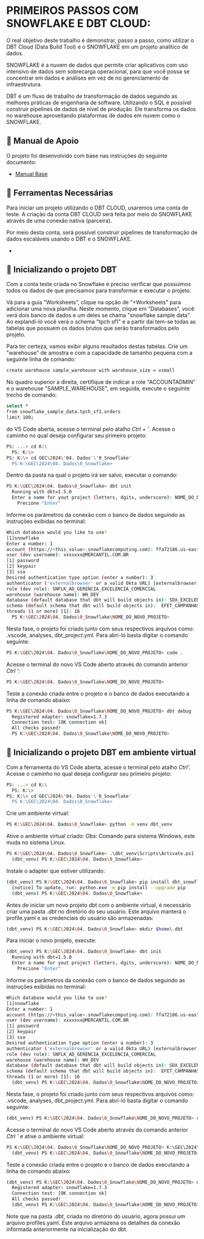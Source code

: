 # PRIMEIROS PASSOS COM SNOWFLAKE E DBT CLOUD:
O real objetivo deste trabalho é demonstrar, passo a passo, como utilizar o DBT Cloud (Data Build Tool) e o SNOWFLAKE em um projeto analítico de dados.
  
SNOWFLAKE é a nuvem de dados que permite criar aplicativos com uso intensivo de dados sem sobrecarga operacional, para que você possa se concentrar em dados e análises em vez de no gerenciamento de infraestrutura.

DBT é um fluxo de trabalho de transformação de dados seguindo as melhores práticas de engenharia de software. Utilizando o SQL é possível construir pipelines de dados de nível de produção. Ele transforma os dados no warehouse aproveitando plataformas de dados em nuvem como o SNOWFLAKE.


## 🧪 Manual de Apoio
O projeto foi desenvolvido com base nas instruções do seguinte documento:

- [Manual Base](https://quickstarts.snowflake.com/guide/accelerating_data_teams_with_snowflake_and_dbt_cloud_hands_on_lab/index.html?index=..%2F..index#0)


## 🔨 Ferramentas Necessárias
Para iniciar um projeto utilizando o DBT CLOUD, usaremos uma conta de teste. A criação da conta DBT CLOUD será feita por meio do SNOWFLAKE através de uma conexão nativa (parceira). 
 
Por meio desta conta, será possível construir pipelines de transformação de dados escaláveis usando o DBT e o SNOWFLAKE.

- [Link de criação conta teste Snowflake]: (https://signup.snowflake.com/)

## 🚀 Inicializando o projeto DBT
Com a conta teste criada no Snowflake é preciso verificar que possuimos todos os dados de que precisamos para transformar e executar o projeto. 

Vá para a guia "Worksheets", clique na opção de "+Worksheets" para adicionar uma nova planilha. Neste momento, clique em "Databases", você verá dois banco de dados e um deles se chama "snowflake sample data". Ao explandi-ló  você verá o schema "tpch sf1" e a partir daí tem-se todas as tabelas que possuem os dados brutos que serão transformados pelo projeto.

Para ter certeza, vamos exibir alguns resultados destas tabelas. Crie um "warehouse" de amostra e com a capacidade de tamanho pequena com a seguinte linha de comando:
  
```bash
create warehouse sample_warehouse with warehouse_size = xsmall
```

No quadro superior a direita, certifique de indicar a role "ACCOUNTADMIN" e o warehouse "SAMPLE_WAREHOUSE", em seguida, execute o seguinte trecho de comando: 
  
```bash
select *
from snowflake_sample_data.tpch_sf1.orders
limit 100;
```






do VS Code aberta, acesse o terminal pelo atalho *Ctrl + '*. 
Acesse o caminho no qual deseja configurar seu primeiro projeto:
```bash
PS: ...> cd K:\
  PS: K:\>
PS: K:\> cd GEC\2024\'04. Dados'\'0_Snowflake' 
  PS K:\GEC\2024\04. Dados\0_Snowflake>
```

Dentro da pasta na qual o projeto irá ser salvo, executar o comando:	
```bash
PS K:\GEC\2024\04. Dados\0_Snowflake> dbt init
  Running with dbt=1.5.0
  Enter a name for yout project (letters, dgits, underscore): NOME_DO_NOVO_PROJETO
    Precione "Enter"
```

Informe os parâmetros da conexão com o banco de dados seguindo as instruções exibidas no terminal:
```bash
Which database would you like to use?
[1]snowflake
Enter a number: 1
account (https://<this_value>.snowflakecomputing.com): ffa72186.us-east-1		
user (dev username): xxxxxxx@MERCANTIL.COM.BR
[1] password	
[2] keypair
[3] sso
Desired authentication type option (enter a number): 3
authenticator ('externalbrowser' or a valid Okta URL) [externalbrowser]: externalbrowser
role (dev role): SNFLK_AD_GERENCIA_EXCELENCIA_COMERCIAL
warehouse (warehouse name): WH_DEV
database (default database that dbt will build objects in): SDX_EXCELENCIA_COMERCIAL
schema (default schema that dbt will build objects in):  EFET_CAMPANHAS__INCENVITO_REDE
threads (1 or more) [1]: 16
  PS K:\GEC\2024\04. Dados\0_Snowflake\NOME_DO_NOVO_PROJETO>
```

Nesta fase, o projeto foi criado junto com seus respectivos arquivos como: .vscode, analyses, dbt_project.yml. Para abri-ló basta digitar o comando seguinte:
```bash
PS K:\GEC\2024\04. Dados\0_Snowflake\NOME_DO_NOVO_PROJETO> code .
```
 
Acesse o terminal do novo VS Code aberto através do comando anterior *Ctrl '*:
```bash
PS K:\GEC\2024\04. Dados\0_Snowflake\NOME_DO_NOVO_PROJETO>
```

Teste a conexão criada entre o projeto e o banco de dados executando a linha de comando abaixo:
```bash
PS K:\GEC\2024\04. Dados\0_Snowflake\NOME_DO_NOVO_PROJETO> dbt debug
  Registered adapter: snowflake=1.7.3
  Connection test: [OK connection ok]
  All checks passed!
  PS K:\GEC\2024\04. Dados\0_Snowflake\NOME_DO_NOVO_PROJETO>
```

## 🚀 Inicializando o projeto DBT em ambiente virtual
Com a ferramenta do VS Code aberta, acesse o terminal pelo atalho *Ctrl'*. 
Acesse o caminho no qual deseja configurar seu primeiro projeto:
```bash
PS: ...> cd K:\
  PS: K:\>
PS: K:\> cd GEC\2024\'04. Dados'\'0_Snowflake' 
  PS K:\GEC\2024\04. Dados\0_Snowflake>
```

Crie um ambiente virtual:
```bash
PS K:\GEC\2024\04. Dados\0_Snowflake> python -m venv dbt_venv
```

Ative o ambiente virtual criado:
*Obs*: Comando para sistema Windows, este muda no sistema Linux.
```bash
PS K:\GEC\2024\04. Dados\0_Snowflake> .\dbt_venv\Scripts\Activate.ps1
  (dbt_venv) PS K:\GEC\2024\04. Dados\0_Snowflake>
```

Instale o adapter que estiver utilizando:
```bash
(dbt_venv) PS K:\GEC\2024\04. Dados\0_Snowflake> pip install dbt_snowflake
  [notice] To update, run: python.exe -m pip install --upgrade pip
  (dbt_venv) PS K:\GEC\2024\04. Dados\0_Snowflake>
```

Antes de iniciar um novo projeto dbt com o ambiente virtual, é necessário criar uma pasta *.dbt* no diretório do seu usuário. Este arquivo manterá o profile.yaml e as credenciais do usuário são armazenadas:
```bash
(dbt_venv) PS K:\GEC\2024\04. Dados\0_Snowflake> mkdir $home\.dbt
```

Para iniciar o novo projeto, execute:	
```bash
(dbt_venv) PS K:\GEC\2024\04. Dados\0_Snowflake> dbt init		
  Running with dbt=1.5.0
  Enter a name for yout project (letters, dgits, underscore): NOME_DO_NOVO_PROJETO
    Precione "Enter"
```

Informe os parâmetros da conexão com o banco de dados seguindo as instruções exibidas no terminal:
```bash
Which database would you like to use?
[1]snowflake
Enter a number: 1
account (https://<this_value>.snowflakecomputing.com): ffa72186.us-east-1		
user (dev username): xxxxxxx@MERCANTIL.COM.BR
[1] password	
[2] keypair
[3] sso
Desired authentication type option (enter a number): 3
authenticator ('externalbrowser' or a valid Okta URL) [externalbrowser]: externalbrowser
role (dev role): SNFLK_AD_GERENCIA_EXCELENCIA_COMERCIAL
warehouse (warehouse name): WH_DEV
database (default database that dbt will build objects in): SDX_EXCELENCIA_COMERCIAL
schema (default schema that dbt will build objects in):  EFET_CAMPANHAS__INCENVITO_REDE
threads (1 or more) [1]: 16
  (dbt_venv) PS K:\GEC\2024\04. Dados\0_Snowflake\NOME_DO_NOVO_PROJETO>
```

Nesta fase, o projeto foi criado junto com seus respectivos arquivos como: .vscode, analyses, dbt_project.yml. Para abri-ló basta digitar o comando seguinte:
```bash
(dbt_venv) PS K:\GEC\2024\04. Dados\0_Snowflake\NOME_DO_NOVO_PROJETO> code .
```

Acesse o terminal do novo VS Code aberto através do comando anterior *Ctrl '* e ative o ambiente virtual:
```bash
PS K:\GEC\2024\04. Dados\0_Snowflake\NOME_DO_NOVO_PROJETO> K:\GEC\2024\04. Dados\0_Snowflake\dbt_venv\Scripts\Activate.ps1
  (dbt_venv) PS K:\GEC\2024\04. Dados\0_Snowflake\NOME_DO_NOVO_PROJETO> 
```

Teste a conexão criada entre o projeto e o banco de dados executando a linha de comando abaixo:
```bash
(dbt_venv) PS K:\GEC\2024\04. Dados\0_Snowflake\NOME_DO_NOVO_PROJETO> dbt debug
  Registered adapter: snowflake=1.7.3
  Connection test: [OK connection ok]
  All checks passed!
  (dbt_venv) PS K:\GEC\2024\04. Dados\0_Snowflake\NOME_DO_NOVO_PROJETO>
```

Note que na pasta *.dbt*, criada no diretório do usuário, agora possui um arquivo profiles.yaml. Este arquivo armazena os detalhes da conexão informada anteriormente na inicialização do dbt.

